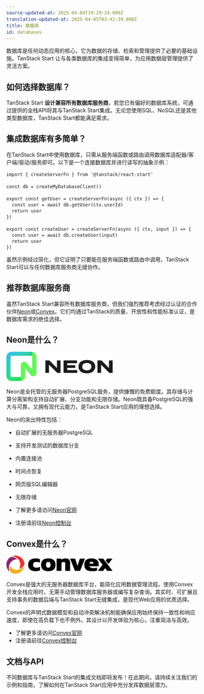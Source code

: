 ```yaml
---
source-updated-at: 2025-04-04T19:29:24.000Z
translation-updated-at: 2025-04-05T03:42:39.000Z
title: 数据库
id: databases
---
```


数据库是任何动态应用的核心，它为数据的存储、检索和管理提供了必要的基础设施。TanStack Start 让与各类数据库的集成变得简单，为应用数据层管理提供了灵活方案。

## 如何选择数据库？

TanStack Start **设计兼容所有数据库服务商**，若您已有偏好的数据库系统，可通过提供的全栈API将其与TanStack Start集成。无论您使用SQL、NoSQL还是其他类型数据库，TanStack Start都能满足需求。

## 集成数据库有多简单？

在TanStack Start中使用数据库，只需从服务端函数或路由调用数据库适配器/客户端/驱动/服务即可。以下是一个连接数据库并进行读写的抽象示例：

```tsx
import { createServerFn } from '@tanstack/react-start'

const db = createMyDatabaseClient()

export const getUser = createServerFn(async ({ ctx }) => {
  const user = await db.getUser(ctx.userId)
  return user
})

export const createUser = createServerFn(async ({ ctx, input }) => {
  const user = await db.createUser(input)
  return user
})
```

虽然示例经过简化，但它证明了只要能在服务端函数或路由中调用，TanStack Start可以与任何数据库服务商无缝协作。

## 推荐数据库服务商

虽然TanStack Start兼容所有数据库服务商，但我们强烈推荐考虑经过认证的合作伙伴[Neon](https://neon.tech?utm_source=tanstack)或[Convex](https://convex.dev?utm_source=tanstack)。它们均通过TanStack的质量、开放性和性能标准认证，是数据库需求的绝佳选择。

## Neon是什么？

<a href="https://neon.tech?utm_source=tanstack" alt="Neon Logo">
  <picture>
    <source media="(prefers-color-scheme: dark)" srcset="https://raw.githubusercontent.com/tanstack/tanstack.com/main/app/images/neon-dark.svg" width="280">
    <source media="(prefers-color-scheme: light)" srcset="https://raw.githubusercontent.com/tanstack/tanstack.com/main/app/images/neon-light.svg" width="280">
    <img alt="Neon logo" src="https://raw.githubusercontent.com/tanstack/tanstack.com/main/app/images/neon-light.svg" width="280">
  </picture>
</a>

Neon是全托管的无服务器PostgreSQL服务，提供慷慨的免费额度。其存储与计算分离架构支持自动扩展、分支功能和无限存储。Neon既具备PostgreSQL的强大与可靠，又拥有现代云能力，是TanStack Start应用的理想选择。

Neon的突出特性包括：

- 自动扩展的无服务器PostgreSQL
- 支持开发测试的数据库分支
- 内置连接池
- 时间点恢复
- 网页版SQL编辑器
- 无限存储

- 了解更多请访问[Neon官网](https://neon.tech?utm_source=tanstack)
- 注册请前往[Neon控制台](https://console.neon.tech/sign_up?utm_source=tanstack)

## Convex是什么？

<a href="https://convex.dev?utm_source=tanstack" alt="Convex Logo">
  <picture>
    <source media="(prefers-color-scheme: dark)" srcset="https://raw.githubusercontent.com/tanstack/tanstack.com/main/app/images/convex-white.svg" width="280">
    <source media="(prefers-color-scheme: light)" srcset="https://raw.githubusercontent.com/tanstack/tanstack.com/main/app/images/convex-color.svg" width="280">
    <img alt="Convex logo" src="https://raw.githubusercontent.com/tanstack/tanstack.com/main/app/images/convex-color.svg" width="280">
  </picture>
</a>

Convex是强大的无服务器数据库平台，能简化应用数据管理流程。使用Convex开发全栈应用时，无需手动管理数据库服务器或编写复杂查询。其实时、可扩展且支持事务的数据后端与TanStack Start无缝集成，是现代Web应用的优质选择。

Convex的声明式数据模型和自动冲突解决机制能确保应用始终保持一致性和响应速度，即使在高负载下也不例外。其设计以开发体验为核心，注重简洁与高效。

- 了解更多请访问[Convex官网](https://convex.dev?utm_source=tanstack)
- 注册请前往[Convex控制台](https://dashboard.convex.dev/signup?utm_source=tanstack)

## 文档与API

不同数据库与TanStack Start的集成文档即将发布！在此期间，请持续关注我们的示例和指南，了解如何在TanStack Start应用中充分发挥数据层潜力。
